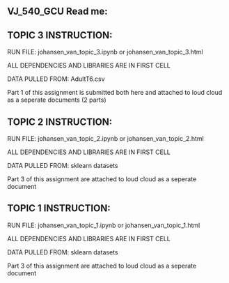 ## VJ_540_GCU Read me:

## TOPIC 3 INSTRUCTION:

RUN FILE: johansen_van_topic_3.ipynb or johansen_van_topic_3.html 

ALL DEPENDENCIES AND LIBRARIES ARE IN FIRST CELL

DATA PULLED FROM: AdultT6.csv 

Part 1 of this assignment is submitted both here and attached to loud cloud as a seperate documents (2 parts)


## TOPIC 2 INSTRUCTION:

RUN FILE: johansen_van_topic_2.ipynb or johansen_van_topic_2.html 

ALL DEPENDENCIES AND LIBRARIES ARE IN FIRST CELL

DATA PULLED FROM: sklearn datasets

Part 3 of this assignment are attached to loud cloud as a seperate document


## TOPIC 1 INSTRUCTION:

RUN FILE: johansen_van_topic_1.ipynb or johansen_van_topic_1.html 

ALL DEPENDENCIES AND LIBRARIES ARE IN FIRST CELL

DATA PULLED FROM: sklearn datasets

Part 3 of this assignment are attached to loud cloud as a seperate document

